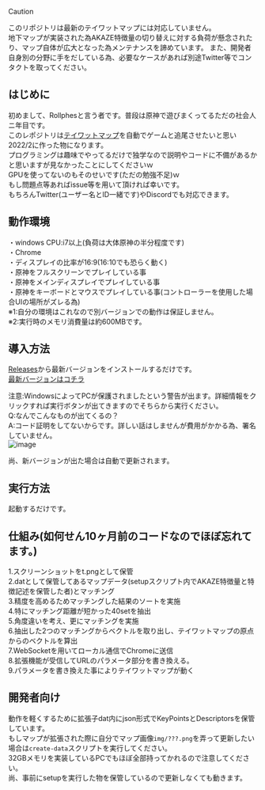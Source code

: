 > [!CAUTION]
> このリポジトリは最新のテイワットマップには対応していません。<br>
> 地下マップが実装された為AKAZE特徴量の切り替えに対する負荷が懸念されたり、マップ自体が広大となった為メンテナンスを諦めています。
> また、開発者自身別の分野に手をだしている為、必要なケースがあれば別途Twitter等でコンタクトを取ってください。

## はじめに
初めまして、Rollphesと言う者です。普段は原神で遊びまくってるただの社会人ニ年目です。<br>
このレポジトリは[テイワットマップ](https://act.hoyolab.com/ys/app/interactive-map/index.html)を自動でゲームと追尾させたいと思い2022/2に作った物になります。<br>
プログラミングは趣味でやってるだけで独学なので説明やコードに不備があるかと思いますが見なかったことにしてくださいｗ<br>
GPUを使ってないのもそのせいです(ただの勉強不足)ｗ<br>
もし問題点等あればissue等を用いて頂ければ幸いです。<br>
もちろんTwitter(ユーザー名とID一緒です)やDiscordでも対応できます。<br>

## 動作環境
・windows CPU:i7以上(負荷は大体原神の半分程度です)<br>
・Chrome<br>
・ディスプレイの比率が16:9(16:10でも恐らく動く)<br>
・原神をフルスクリーンでプレイしている事<br>
・原神をメインディスプレイでプレイしている事<br>
・原神をキーボードとマウスでプレイしている事(コントローラーを使用した場合UIの場所がズレる為)<br>
※1:自分の環境はこれなので別バージョンでの動作は保証しません。<br>
※2:実行時のメモリ消費量は約600MBです。

## 導入方法
[Releases](https://github.com/Rollphes/Sync-teyvat-map/releases)から最新バージョンをインストールするだけです。<br>
[最新バージョンはコチラ](https://github.com/Rollphes/Sync-teyvat-map/releases/latest)<br>

注意:WindowsによってPCが保護されましたという警告が出ます。詳細情報をクリックすれば実行ボタンが出てきますのでそちらから実行ください。<br>
Q:なんでこんなものが出てくるの？<br>
A:コード証明をしてないからです。詳しい話はしませんが費用がかかる為、署名していません。<br>
![image](https://user-images.githubusercontent.com/70063670/208462393-ca7a6da2-c2b3-4fe0-850e-484f735091d0.png)


尚、新バージョンが出た場合は自動で更新されます。


## 実行方法
起動するだけです。
## 仕組み(如何せん10ヶ月前のコードなのでほぼ忘れてます。)
1.スクリーンショットをt.pngとして保管<br>
2.datとして保管してあるマップデータ(setupスクリプト内でAKAZE特徴量と特徴記述を保管した者)とマッチング<br>
3.精度を高めるためマッチングした結果のソートを実施<br>
4.特にマッチング距離が短かった40setを抽出<br>
5.角度違いを考え、更にマッチングを実施<br>
6.抽出した2つのマッチングからベクトルを取り出し、テイワットマップの原点からのベクトルを算出<br>
7.WebSocketを用いてローカル通信でChromeに送信<br>
8.拡張機能が受信してURLのパラメータ部分を書き換える。<br>
9.パラメータを書き換えた事によりテイワットマップが動く

## 開発者向け
動作を軽くするために拡張子dat内にjson形式でKeyPointsとDescriptorsを保管しています。<br>
もしマップが拡張された際に自分でマップ画像`img/???.png`を弄って更新したい場合は`create-data`スクリプトを実行してください。<br>
32GBメモリを実装しているPCでもほぼ全部持ってかれるので注意してください。<br>
尚、事前にsetupを実行した物を保管しているので更新しなくても動きます。
